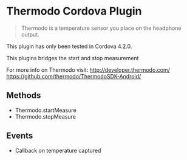 Thermodo Cordova Plugin
======

> Thermodo is a temperature sensor you place on the headphone output.

This plugin has only been tested in Cordova 4.2.0.

This plugins bridges the start and stop measurement 

For more info on Thermodo visit:
<a href="http://developer.thermodo.com/" target="_blank">http://developer.thermodo.com/</a>
<a href="https://github.com/thermodo/ThermodoSDK-Android/" target="_blank">https://github.com/thermodo/ThermodoSDK-Android/</a>

Methods
-------

- Thermodo.startMeasure
- Thermodo.stopMeasure

Events
------
 - Callback on temperature captured

